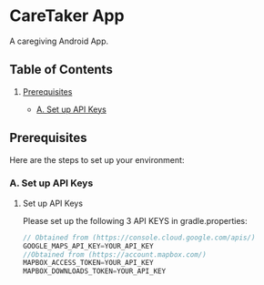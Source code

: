 <a name="readme-top"></a>

# CareTaker App

A caregiving Android App.

## Table of Contents

1. [Prerequisites](#prerequisites)

    - <a href="#prerequisite-a">A. Set up API Keys</a>

## Prerequisites

Here are the steps to set up your environment:

### A. Set up API Keys <a name="prerequisite-a"></a>

1. Set up API Keys

   Please set up the following 3 API KEYS in gradle.properties:
   ```kotlin
   // Obtained from (https://console.cloud.google.com/apis/)
   GOOGLE_MAPS_API_KEY=YOUR_API_KEY
   //Obtained from (https://account.mapbox.com/)
   MAPBOX_ACCESS_TOKEN=YOUR_API_KEY
   MAPBOX_DOWNLOADS_TOKEN=YOUR_API_KEY
   ```